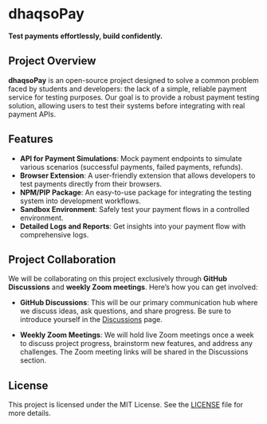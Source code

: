 # dhaqsoPay

**Test payments effortlessly, build confidently.**

## Project Overview

**dhaqsoPay** is an open-source project designed to solve a common problem faced by students and developers: the lack of a simple, reliable payment service for testing purposes. Our goal is to provide a robust payment testing solution, allowing users to test their systems before integrating with real payment APIs.

## Features

- **API for Payment Simulations**: Mock payment endpoints to simulate various scenarios (successful payments, failed payments, refunds).
- **Browser Extension**: A user-friendly extension that allows developers to test payments directly from their browsers.
- **NPM/PIP Package**: An easy-to-use package for integrating the testing system into development workflows.
- **Sandbox Environment**: Safely test your payment flows in a controlled environment.
- **Detailed Logs and Reports**: Get insights into your payment flow with comprehensive logs.

## Project Collaboration

We will be collaborating on this project exclusively through **GitHub Discussions** and **weekly Zoom meetings**. Here’s how you can get involved:

- **GitHub Discussions**: This will be our primary communication hub where we discuss ideas, ask questions, and share progress. Be sure to introduce yourself in the [Discussions](https://github.com/dugsiiyeinc/dhaqsoPay/discussions) page.
  
- **Weekly Zoom Meetings**: We will hold live Zoom meetings once a week to discuss project progress, brainstorm new features, and address any challenges. The Zoom meeting links will be shared in the Discussions section.

## License

This project is licensed under the MIT License. See the [LICENSE](LICENSE) file for more details.